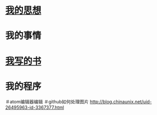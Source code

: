 # [我的思想](http://wwww.github.com/)
# 我的事情
# [我写的书](https://github.com/taishan90/mind/blob/master/xiaoshuo.txt)
# 我的程序

＃atom编辑器编辑
＃github如何处理图片
http://blog.chinaunix.net/uid-26495963-id-3367377.html
